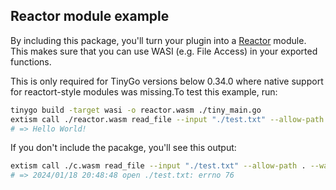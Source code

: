 ## Reactor module example
By including this package, you'll turn your plugin into a [Reactor](https://dylibso.com/blog/wasi-command-reactor/) module. 
This makes sure that you can use WASI (e.g. File Access) in your exported functions.

This is only required for TinyGo versions below 0.34.0 where native support for reactort-style modules
was missing.To test this example, run:

```bash
tinygo build -target wasi -o reactor.wasm ./tiny_main.go
extism call ./reactor.wasm read_file --input "./test.txt" --allow-path . --wasi --log-level info
# => Hello World!
```

If you don't include the pacakge, you'll see this output:
```bash
extism call ./c.wasm read_file --input "./test.txt" --allow-path . --wasi --log-level info
# => 2024/01/18 20:48:48 open ./test.txt: errno 76
```
